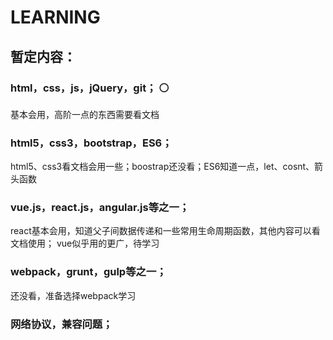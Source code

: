 # LEARNING

## 暂定内容：  
###    html，css，js，jQuery，git；  ⚪
基本会用，高阶一点的东西需要看文档
###    html5，css3，bootstrap，ES6；  
html5、css3看文档会用一些；boostrap还没看；ES6知道一点，let、cosnt、箭头函数
###    vue.js，react.js，angular.js等之一；  
react基本会用，知道父子间数据传递和一些常用生命周期函数，其他内容可以看文档使用；
vue似乎用的更广，待学习
###    webpack，grunt，gulp等之一；  
还没看，准备选择webpack学习
###    网络协议，兼容问题；  
